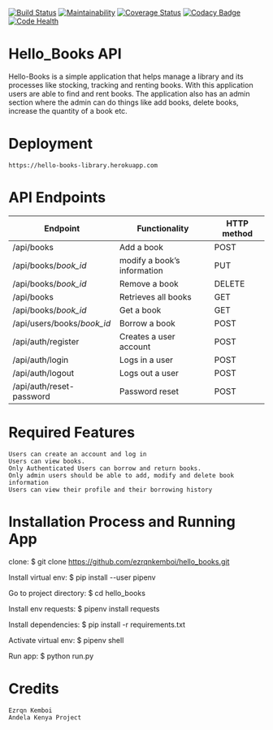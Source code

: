 [![Build Status](https://travis-ci.org/ezrqnkemboi/hello_books.svg?branch=master)](https://travis-ci.org/ezrqnkemboi/hello_books) [![Maintainability](https://api.codeclimate.com/v1/badges/b92c5e43d5de4be7085b/maintainability)](https://codeclimate.com/github/ezrqnkemboi/hello_books/maintainability) [![Coverage Status](https://coveralls.io/repos/github/ezrqnkemboi/hello_books/badge.svg?branch=master)](https://coveralls.io/github/ezrqnkemboi/hello_books?branch=master)
[![Codacy Badge](https://api.codacy.com/project/badge/Grade/8d4476e1c37546cc8608ac5cbc290eeb)](https://www.codacy.com/app/ezrqnkemboi/hello_books?utm_source=github.com&amp;utm_medium=referral&amp;utm_content=ezrqnkemboi/hello_books&amp;utm_campaign=Badge_Grade)
[![Code Health](https://landscape.io/github/ezrqnkemboi/hello_books/master/landscape.svg?style=flat)](https://landscape.io/github/ezrqnkemboi/hello_books/master)

# Hello_Books API

Hello-Books is a simple application that helps manage a library and its processes like stocking, tracking and renting books. With this application users are able to find and rent books. The application also has an admin section where the admin can do things like add books, delete books, increase the quantity of a book etc.

# Deployment
    https://hello-books-library.herokuapp.com
    
# API Endpoints
|Endpoint                  | Functionality              |HTTP method 
|--------------------------|----------------------------|-------------
|/api/books                |Add a book                  |POST        
|/api/books/*book_id*       |modify a book’s information |PUT
|/api/books/*book_id*      |Remove a book               |DELETE
|/api/books                |Retrieves all books         |GET
|/api/books/*book_id*       |Get a book                  |GET
|/api/users/books/*book_id* |Borrow a book               |POST
|/api/auth/register        |Creates a user account      |POST
|/api/auth/login           |Logs in a user              |POST
|/api/auth/logout          |Logs out a user             |POST
|/api/auth/reset-password  |Password reset              |POST

# Required Features
    Users can create an account and log in
    Users can view books.
    Only Authenticated Users can borrow and return books.
    Only admin users should be able to add, modify and delete book information 
    Users can view their profile and their borrowing history
# Installation Process and Running App
 
  clone: $ git clone https://github.com/ezrqnkemboi/hello_books.git
        
  Install virtual env: $ pip install --user pipenv
       
  Go to project directory: $ cd hello_books
       
  Install env requests: $ pipenv install requests
       
  Install dependencies: $ pip install -r requirements.txt
       
  Activate virtual env: $ pipenv shell
       
  Run app: $ python run.py
    
    
# Credits

    Ezrqn Kemboi
    Andela Kenya Project
    
    

